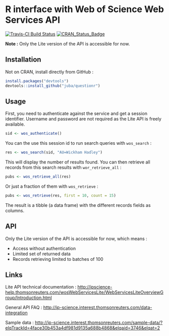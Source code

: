 # R interface with Web of Science Web Services API

[![Travis-CI Build Status](https://travis-ci.org/juba/rwos.svg?branch=master)](https://travis-ci.org/juba/rwos)
[![CRAN_Status_Badge](http://www.r-pkg.org/badges/version/rwos)](http://cran.r-project.org/package=rwos)

**Note :** Only the Lite version of the API is accessible for now.

## Installation

Not on CRAN, install directly from GitHub :

```r
install.packages("devtools") 
devtools::install_github("juba/questionr")
```
    
## Usage

First, you need to authenticate against the service and get a session identifier. Username and password are not required as the Lite API is freely available.

```r
sid <- wos_authenticate()
```
  
You can the use this session id to run search queries with `wos_search` :

```r
res <- wos_search(sid, "AU=Wickham Hadley")
```

This will display the number of results found. You can then retrieve all records from this search results with `wor_retrieve_all` :

```r
pubs <- wos_retrieve_all(res)
```

Or just a fraction of them with `wos_retrieve` :

```r
pubs <- wos_retrieve(res, first = 10, count = 15)
```

The result is a tibble (a data frame) with the different records fields as columns. 
    
## API

Only the Lite version of the API is accessible for now, which means :

- Access without authentication
- Limited set of returned data
- Records retrieving limited to batches of 100

## Links

Lite API technical documentation : http://ipscience-help.thomsonreuters.com/wosWebServicesLite/WebServicesLiteOverviewGroup/Introduction.html

General API FAQ : http://ip-science.interest.thomsonreuters.com/data-integration

Sample data : http://ip-science.interest.thomsonreuters.com/sample-data/?elqTrackId=4face30b453a4df981d9135a688b4868&elqaid=3746&elqat=2
